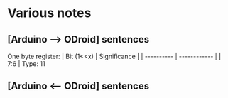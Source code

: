 # Various notes
## [Arduino --> ODroid] sentences
One byte register:
| Bit (1<<x) | Significance |
| ---------- | ------------ |
| 7:6 | Type: 11 

## [Arduino <-- ODroid] sentences

